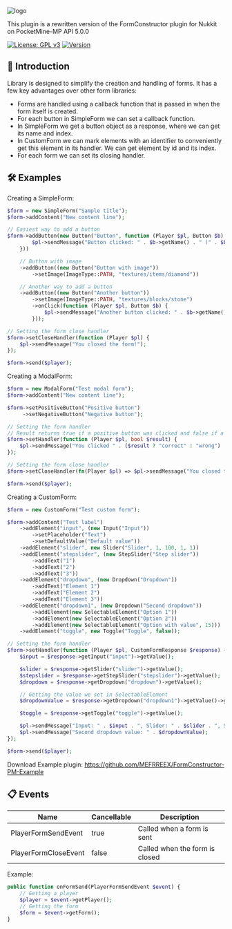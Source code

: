 ![logo](https://github.com/MEFRREEX/FormConstructor-PM/assets/83061703/cdbd20c2-7046-4636-a6c7-6482beb51ecf)

This plugin is a rewritten version of the FormConstructor plugin for Nukkit on PocketMine-MP API 5.0.0

[![License: GPL v3](https://img.shields.io/badge/License-GPLv3-blue.svg)](LICENSE) 
[![Version](https://img.shields.io/badge/Version-2.0.1-brightgreen)](https://github.com/MEFRREEX/FormConstructor-PM/releases/tag/1.0.0)

🤔 Introduction
------------- 

Library is designed to simplify the creation and handling of forms.
It has a few key advantages over other form libraries:

- Forms are handled using a callback function that is passed in when the form itself is created.
- For each button in SimpleForm we can set a callback function.
- In SimpleForm we get a button object as a response, where we can get its name and index.
- In CustomForm we can mark elements with an identifier to conveniently get this element in its handler. We can get element by id and its index.
- For each form we can set its closing handler.

🛠 Examples
-------------

Creating a SimpleForm:

```php
$form = new SimpleForm("Sample title");
$form->addContent("New content line");

// Easiest way to add a button
$form->addButton(new Button("Button", function (Player $pl, Button $b) {
        $pl->sendMessage("Button clicked: " . $b->getName() . " (" . $b->getIndex() . ")");
    }))

    // Button with image
    ->addButton((new Button("Button with image"))
        ->setImage(ImageType::PATH, "textures/items/diamond"))

    // Another way to add a button
    ->addButton((new Button("Another button"))
        ->setImage(ImageType::PATH, "textures/blocks/stone")
        ->onClick(function (Player $pl, Button $b) {
            $pl->sendMessage("Another button clicked: " . $b->getName() . " (" . $b->getIndex() . ")");
        }));

// Setting the form close handler
$form->setCloseHandler(function (Player $pl) {
    $pl->sendMessage("You closed the form!");
});

$form->send($player);
```

Creating a ModalForm:

```php
$form = new ModalForm("Test modal form");
$form->addContent("New content line");

$form->setPositiveButton("Positive button")
     ->setNegativeButton("Negative button");

// Setting the form handler
// Result returns true if a positive button was clicked and false if a negative button was clicked
$form->setHandler(function (Player $pl, bool $result) {
    $pl->sendMessage("You clicked " . ($result ? "correct" : "wrong") . " button!");
});

// Setting the form close handler
$form->setCloseHandler(fn(Player $pl) => $pl->sendMessage("You closed the form!"));

$form->send($player);
```

Creating a CustomForm:

```php
$form = new CustomForm("Test custom form");

$form->addContent("Test label")
    ->addElement("input", (new Input("Input"))
        ->setPlaceholder("Text")
        ->setDefaultValue("Default value"))
    ->addElement("slider", new Slider("Slider", 1, 100, 1, 1))
    ->addElement("stepslider", (new StepSlider("Step slider"))
        ->addText("1")
        ->addText("2")
        ->addText("3"))
    ->addElement("dropdown", (new Dropdown("Dropdown"))
        ->addText("Element 1")
        ->addText("Element 2")
        ->addText("Element 3"))
    ->addElement("dropdown1", (new Dropdown("Second dropdown"))
        ->addElement(new SelectableElement("Option 1"))
        ->addElement(new SelectableElement("Option 2"))
        ->addElement(new SelectableElement("Option with value", 15)))
    ->addElement("toggle", new Toggle("Toggle", false));

// Setting the form handler
$form->setHandler(function (Player $pl, CustomFormResponse $response) {
    $input = $response->getInput("input")->getValue();

    $slider = $response->getSlider("slider")->getValue();
    $stepslider = $response->getStepSlider("stepslider")->getValue();
    $dropdown = $response->getDropdown("dropdown")->getValue();

    // Getting the value we set in SelectableElement
    $dropdownValue = $response->getDropdown("dropdown1")->getValue()->getValue();

    $toggle = $response->getToggle("toggle")->getValue();

    $pl->sendMessage("Input: " . $input . ", Slider: " . $slider . ", Step Slider: " . $stepslider . ", Dropdown: " . $dropdown . ", Toggle: " . $toggle);
    $pl->sendMessage("Second dropdown value: " . $dropdownValue);
});

$form->send($player);
```

Download Example plugin: https://github.com/MEFRREEX/FormConstructor-PM-Example

📋 Events
-------------
| Name                 | Cancellable | Description                      |
|----------------------|-------------|----------------------------------|
| PlayerFormSendEvent  | true        | Called when a form is sent       |
| PlayerFormCloseEvent | false       | Called when the form is closed   |

Example:
```php
public function onFormSend(PlayerFormSendEvent $event) {
    // Getting a player
    $player = $event->getPlayer();
    // Getting the form
    $form = $event->getForm();
}
```
